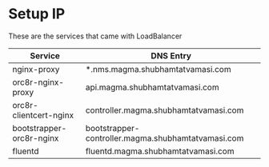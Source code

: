 # Setup IP

These are the services that came with LoadBalancer

Service | DNS Entry
---|---
nginx-proxy | *.nms.magma.shubhamtatvamasi.com
orc8r-nginx-proxy | api.magma.shubhamtatvamasi.com
orc8r-clientcert-nginx | controller.magma.shubhamtatvamasi.com
bootstrapper-orc8r-nginx | bootstrapper-controller.magma.shubhamtatvamasi.com
fluentd | fluentd.magma.shubhamtatvamasi.com
